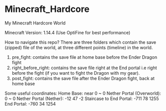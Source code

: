 # Minecraft_Hardcore
My Minecraft Hardcore World

Minecraft Version: 1.14.4 (Use OptiFine for best performance)

How to navigate this repo?
There are three folders which contain the save (zipped) file of the world,
at three different points (timeline) in the world.
1. pre_fight: contains the save file at home base before the Ender Dragon fight
2. right_before_right: contains the save file right at the End portal i.e right before the fight (if you want to fight the Dragon with my gear).
3. post_fight: contains the save file after the Ender Dragon fight, back at home base

Some useful coordinates:
Home Base: near 0 ~ 0
Nether Portal (Overworld): 0 ~ 0
Nether Portal (Nether): -12 47 -2
Staircase to End Portal: -711 78 1255
End Portal: -760 34 1254
